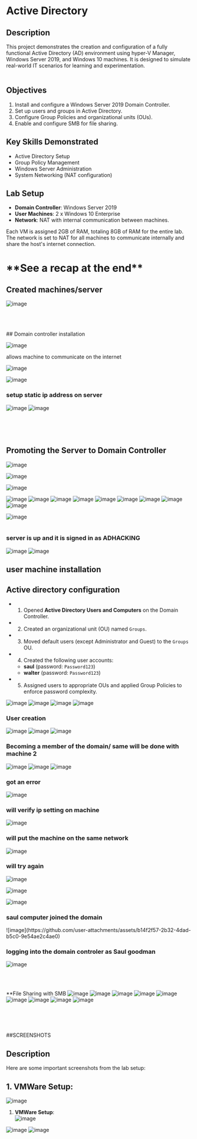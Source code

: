 <h1>Active Directory</h1>

<h2>Description</h2>
This project demonstrates the creation and configuration of a fully functional Active Directory (AD) environment using hyper-V Manager, Windows Server 2019, and Windows 10 machines. It is designed to simulate real-world IT scenarios for learning and experimentation.
<br />
<br />

## Objectives
1. Install and configure a Windows Server 2019 Domain Controller.
2. Set up users and groups in Active Directory.
3. Configure Group Policies and organizational units (OUs).
4. Enable and configure SMB for file sharing.


## Key Skills Demonstrated
- Active Directory Setup
- Group Policy Management
- Windows Server Administration
- System Networking (NAT configuration)

## Lab Setup
- **Domain Controller**: Windows Server 2019
- **User Machines**: 2 x Windows 10 Enterprise
- **Network**: NAT with internal communication between machines.

Each VM is assigned 2GB of RAM, totaling 8GB of RAM for the entire lab. The network is set to NAT for all machines to communicate internally and share the host's internet connection.

<h1>**See a recap at the end**</h1>

## Created machines/server 

![image](https://github.com/user-attachments/assets/b7faa6bb-7150-409d-9248-87006e5122df)


<br />
<br />
<br />
## Domain controller installation

![image](https://github.com/user-attachments/assets/b8d8c1b3-91a6-4253-aa29-f96843077558)

allows machine to communicate on the internet 

![image](https://github.com/user-attachments/assets/965b0c93-1e55-474e-8cc3-9694fbdb4a76)

![image](https://github.com/user-attachments/assets/194548d9-5cba-4aef-a035-abb5c4f262bc)


<h3>setup static ip address on server</h3>

![image](https://github.com/user-attachments/assets/0b9eb1f9-e6c9-4b29-b7df-087ff1f7ee95)
![image](https://github.com/user-attachments/assets/a8aff85e-0137-4fea-8154-bcd1a53159da)

<br />
<br />
<br />

## Promoting the Server to Domain Controller

![image](https://github.com/user-attachments/assets/df63c79a-9981-45a1-9ded-ff7f52039349)

![image](https://github.com/user-attachments/assets/72d1e433-0548-4ae2-8080-61695aab1066)

![image](https://github.com/user-attachments/assets/c85cca81-bfce-45ca-bdca-b740549f7e27)

![image](https://github.com/user-attachments/assets/81ccf916-51f8-4869-a2a8-17ea8ce300f0)
![image](https://github.com/user-attachments/assets/a2253f93-f254-4334-b964-bd9617a8564d)
![image](https://github.com/user-attachments/assets/95f20952-cf92-47b4-8afb-e98b3586f7c5)
![image](https://github.com/user-attachments/assets/7db3f69f-cabd-4052-aab0-d9bda779fefc)
![image](https://github.com/user-attachments/assets/19b580b4-ac0e-4d9f-a282-250fe9c863b0)
![image](https://github.com/user-attachments/assets/65aa9476-9d57-487f-9892-1a58e522768a)
![image](https://github.com/user-attachments/assets/64a7a21b-81de-4c55-8ee1-13c62b344b3d)
![image](https://github.com/user-attachments/assets/5e85d962-b610-4d8a-881d-4389c86a4cff)
![image](https://github.com/user-attachments/assets/47057efd-e797-4d68-8bd1-5948280bbb9f)

![image](https://github.com/user-attachments/assets/8482512f-389f-4db8-a099-89c92cce8661)
<br />
<br />

<h3>server is up and it is signed in as ADHACKING</h3>

![image](https://github.com/user-attachments/assets/94ece524-2794-4407-b961-f49924fed3b6)
![image](https://github.com/user-attachments/assets/22dcf879-ae50-4d21-8638-0e6e1ef0133e)


## user machine installation


## Active directory configuration 
- 1. Opened **Active Directory Users and Computers** on the Domain Controller.
- 2. Created an organizational unit (OU) named `Groups`.
- 3. Moved default users (except Administrator and Guest) to the `Groups` OU.
- 4. Created the following user accounts:
   - **saul** (password: `Password123`)
   - **walter** (password: `Password123`)
- 5. Assigned users to appropriate OUs and applied Group Policies to enforce password complexity.

![image](https://github.com/user-attachments/assets/815ca589-661f-4c7e-bd8f-2023b44ae2bc)
![image](https://github.com/user-attachments/assets/1dc3f160-03e9-422f-806a-abd307d8de77)
![image](https://github.com/user-attachments/assets/ec3885e3-b90a-448d-9a8c-c8ac27c63596)
![image](https://github.com/user-attachments/assets/4386844e-76fd-49b2-a837-6f8a433ef5e1)

<h3> User creation </h3>

![image](https://github.com/user-attachments/assets/332899e1-b687-4358-beda-cd874af3a652)
![image](https://github.com/user-attachments/assets/cc60c922-aee0-48eb-9d13-5d579862ce9e)
![image](https://github.com/user-attachments/assets/8d3ba7ec-494b-4e48-bb88-7a11316a7d31)

<h3> Becoming a member of the domain/ same will be done with machine 2</h3>

![image](https://github.com/user-attachments/assets/45f839aa-cc4f-408c-9c09-369cce9e0dd4)
![image](https://github.com/user-attachments/assets/ec18d779-82c4-428c-a9bb-1ed5151f853c)
![image](https://github.com/user-attachments/assets/65e0b8cb-7acb-4a59-b24d-08351a135148)

<h3> got an error </h3>

![image](https://github.com/user-attachments/assets/4b92203c-3ed6-4642-8ed5-d6895fc0832f)
<br />
<h3> will verify ip setting on machine </h3>

![image](https://github.com/user-attachments/assets/f317c3df-3c8d-4707-9a12-1f7f3be32d92)

<h3> will put the machine on the same network  </h3>

![image](https://github.com/user-attachments/assets/972d8b30-2dfd-4a46-9db4-cbd67d31ffec)

<h3> will try again </h3>

![image](https://github.com/user-attachments/assets/89a96ac9-613e-40f9-a7dd-2c62fa6f729a)

![image](https://github.com/user-attachments/assets/ef369b96-f2df-493a-a8c5-fbdf6b447011)

![image](https://github.com/user-attachments/assets/1fc5668b-7c9a-4ca6-8636-b1a124742d48)

<h3>saul computer joined the domain</h3>
![image](https://github.com/user-attachments/assets/b14f2f57-2b32-4dad-b5c0-9e54ae2c4ae0)

<h3> logging  into the domain controler as Saul goodman </h3>

![image](https://github.com/user-attachments/assets/8cd674e3-8a66-4f49-a872-528f19eecb23)

<br />
<br />

**File Sharing with SMB
![image](https://github.com/user-attachments/assets/adbe71ee-b976-4e09-91a5-8a3dac1bd8f3)
![image](https://github.com/user-attachments/assets/a5478e71-f0d0-4013-9946-4887d52b613e)
![image](https://github.com/user-attachments/assets/50bf206b-b868-4a5f-a896-82ac912d361f)
![image](https://github.com/user-attachments/assets/28822667-f3a1-4465-b44f-035bedb834ec)
![image](https://github.com/user-attachments/assets/370e63dd-407a-4097-a0dd-bbd37e7c5765)
![image](https://github.com/user-attachments/assets/b16c6874-92b2-4678-82a8-cc8226070233)
![image](https://github.com/user-attachments/assets/ae54be1c-2cb5-43fd-84de-baac22a5dc74)
![image](https://github.com/user-attachments/assets/4d075ea7-e178-477b-954a-d966dcce7ca3)
![image](https://github.com/user-attachments/assets/a52cbb14-1c38-403f-95e3-a0721afd3c18)

<br />
<br />
<br />

##SCREENSHOTS  
<h2>Description</h2>
Here are some important screenshots from the lab setup:

## 1. **VMWare Setup**:  
![image](https://github.com/user-attachments/assets/b7faa6bb-7150-409d-9248-87006e5122df)

1. **VMWare Setup**:  
![image](https://github.com/user-attachments/assets/194548d9-5cba-4aef-a035-abb5c4f262bc)

![image](https://github.com/user-attachments/assets/19b580b4-ac0e-4d9f-a282-250fe9c863b0)
![image](https://github.com/user-attachments/assets/65aa9476-9d57-487f-9892-1a58e522768a)






